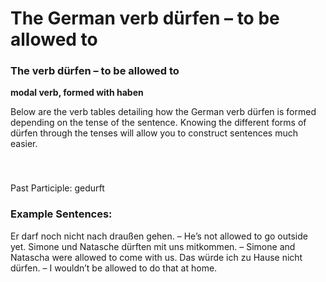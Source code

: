 # The German verb dürfen – to be allowed to



### The verb dürfen – to be allowed to

**modal verb, formed with haben**

Below are the verb tables detailing how the German verb dürfen is formed depending on the tense of the sentence. Knowing the different forms of dürfen through the tenses will allow you to construct sentences much easier.

### 


 

Past Participle: gedurft

### Example Sentences:

Er darf noch nicht nach draußen gehen. – He’s not allowed to go outside yet.
Simone und Natasche dürften mit uns mitkommen. – Simone and Natascha were allowed to come with us.
Das würde ich zu Hause nicht dürfen. – I wouldn’t be allowed to do that at home.
